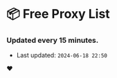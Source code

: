 # :package: Free Proxy List
### Updated every 15 minutes.

- Last updated: `2024-06-18 22:50`

:heart:
